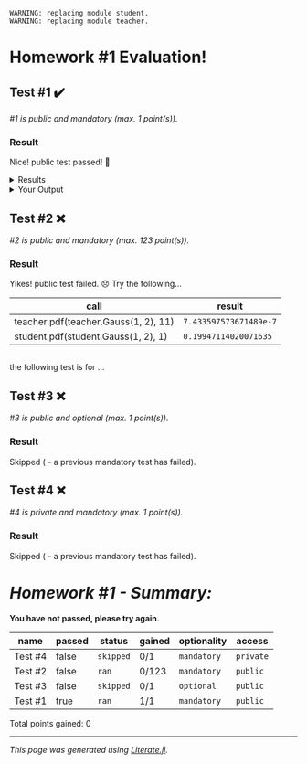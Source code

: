 

````
WARNING: replacing module student.
WARNING: replacing module teacher.

````

# Homework #1 Evaluation!





## Test #1 ✔️

*#1 is public and mandatory (max. 1 point(s)).*

### Result

Nice! public test passed! 🎉

<details>
    <summary>
    Results
    </summary>

| call                                | result                |
|-------------------------------------|-----------------------|
| teacher.pdf(teacher.Gauss(1, 2), 1) | `0.19947114020071635` |
| student.pdf(student.Gauss(1, 2), 1) | `0.19947114020071635` |


</details>



<details>
    <summary>
    Your Output
    </summary>

```

```


</details>








## Test #2 ❌

*#2 is public and mandatory (max. 123 point(s)).*

### Result

Yikes! public test failed. 😞 Try the following...

| call                                 | result                 |
|--------------------------------------|------------------------|
| teacher.pdf(teacher.Gauss(1, 2), 11) | `7.433597573671489e-7` |
|  student.pdf(student.Gauss(1, 2), 1) |  `0.19947114020071635` |



```

```





the following test is for ...




## Test #3 ❌

*#3 is public and optional (max. 1 point(s)).*

### Result

Skipped ( - a previous mandatory test has failed).









## Test #4 ❌

*#4 is private and mandatory (max. 1 point(s)).*

### Result

Skipped ( - a previous mandatory test has failed).









# *Homework #1 - Summary:*

**You have not passed, please try again.**

| name    | passed | status    | gained | optionality | access    |
|---------|--------|-----------|--------|-------------|-----------|
| Test #4 |  false | `skipped` |    0/1 | `mandatory` | `private` |
| Test #2 |  false |     `ran` |  0/123 | `mandatory` |  `public` |
| Test #3 |  false | `skipped` |    0/1 |  `optional` |  `public` |
| Test #1 |   true |     `ran` |    1/1 | `mandatory` |  `public` |


Total points gained: 0



---

*This page was generated using [Literate.jl](https://github.com/fredrikekre/Literate.jl).*

